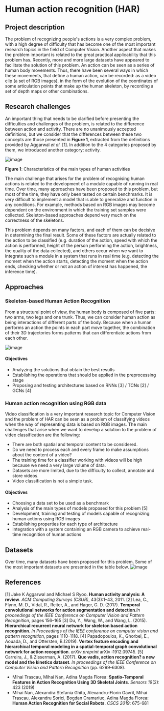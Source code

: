 # Human action recognition (HAR)

## Project description

The problem of recognizing people's actions is a very complex problem, with a high degree of difficulty that has become one of the most important research topics in the field of Computer Vision. Another aspect that makes the problem important is related to the great practical applicability that this problem has. Recently, more and more large datasets have appeared to facilitate the solution of this problem. An action can be seen as a series of human body movements. Thus, there have been several ways in which these movements, that define a human action, can be recorded: as a video clip (a set of RGB images),  in the form of the evolution of the coordinates of some articulation points that make up the human skeleton, by recording a set of depth maps or other combinations.

## Research challenges
An important thing that needs to be clarified before presenting the difficulties and challenges of the problem, is related to the difference between action and activity. There are no unanimously accepted definitions, but we consider that the differences between these two concepts are those presented in **Figure 1**, extracted from the definitions provided by Aggarwal *et al.* [1]. In addition to the 4 categories proposed by them, we introduced another category: activity. 

![image](https://i.ibb.co/8rd5B07/schema1.png)

**Figure 1**: Characteristics of the main types of human activities

The main challenge that arises for the problem of recognising human actions is related to the development of a module capable of running in real time. Over time, many approaches have been proposed to this problem, but most of the time, they have only been tested on certain benchmarks. It is very difficult to implement a model that is able to generalize and function in any conditions. For example, methods based on RGB images may become dependent on the environment in which the training set samples were collected. Skeleton-based approaches depend very much on the correctness of the skeletons.

This problem depends on many factors, and each of them can be decisive in determining the final result. Some of these factors are actually related to the action to be classified (e.g. duration of the action, speed with which the action is performed, height of the person performing the action, brightness, the quality of the data collected), and others occur when we want to integrate such a module in a system that runs in real time (e.g. detecting the moment when the action starts, detecting the moment when the action ends, checking whether or not an action of interest has happened, the inference time).
## Approaches

### Skeleton-based Human Action Recognition

From a structural point of view, the human body is composed of five parts: two arms, two legs and one trunk. Thus, we can consider human action as being interactions of different parts of the body. Because when a human performs an action the points in each part move together, the combination of their 3D trajectories forms patterns that can differentiate actions from each other.

![image](https://i.ibb.co/NskQhrT/Webp-net-resizeimage-1.png)

#### Objectives

- Analyzing the solutions that obtain the best results
- Establishing the operations that should be applied in the preprocessing stage
- Proposing and testing architectures based on RNNs [3] / TCNs [2] / GCNs [4]


### Human action recognition using RGB data

Video classification is a very important research topic for Computer Vision and the problem of HAR can be seen as a problem of classifying videos when the way of representing data is based on RGB images. The main challenges that arise when we want to develop a solution to the problem of video classification are the following:

- There are both spatial and temporal content to be considered.
- Do we need to process each and every frame to make assumptions about the content of a video?
- The training time for a classifier working with videos will be high because we need a very large volume of data.
- Datasets are more limited, due to the difficulty to collect, annotate and store videos.
- Video classification is not a simple task.


#### Objectives

- Choosing a data set to be used as a benchmark
- Analysis of the main types of models proposed for this problem [5]
- Development, training and testing of models capable of recognizing human actions using RGB images
- Establishing properties for each type of architecture
- Integration with a system containing an RGB camera to achieve real-time recognition of human actions

## Datasets

Over time, many datasets have been proposed for this problem. Some of the most important datasets are presented in the table below.
![image](https://i.ibb.co/9csVNkL/table1.png)


## References
[1]  Jake K Aggarwal and Michael S Ryoo. **Human activity analysis:  A review**. *ACM Computing Surveys (CSUR)*, 43(3):1–43, 2011.
[2] Lea, C., Flynn, M. D., Vidal, R., Reiter, A., and Hager, G. D. (2017). **Temporal convolutional networks for action segmentation and detection**.*In proceedings of the IEEE Conference on Computer Vision and Pattern Recognition*, pages 156–165
[3] Du, Y., Wang, W., and Wang, L. (2015). **Hierarchical recurrent neural network for skeleton based action recognition**. *In Proceedings of the IEEE conference on computer vision and pattern recognition*, pages 1110–1118.
[4] Papadopoulos, K., Ghorbel, E., Aouada, D., and Ottersten, B.(2019). **Vertex feature encoding and hierarchical temporal modeling in a spatial-temporal graph convolutional network for action recognition**. *arXiv preprint* arXiv :1912.09745.
[5] Carreira, J., & Zisserman, A. (2017). **Quo vadis, action recognition? a new model and the kinetics dataset**. *In proceedings of the IEEE Conference on Computer Vision and Pattern Recognition* (pp. 6299-6308).

- Mihai Trascau, Mihai Nan, Adina Magda Florea: **Spatio-Temporal Features in Action Recognition Using 3D Skeletal Joints**. *Sensors 19*(2): 423 (2019)
- Mihai Nan, Alexandra Stefania Ghita, Alexandru-Florin Gavril, Mihai Trascau, Alexandru Sorici, Bogdan Cramariuc, Adina Magda Florea: **Human Action Recognition for Social Robots**. *CSCS 2019*: 675-681
